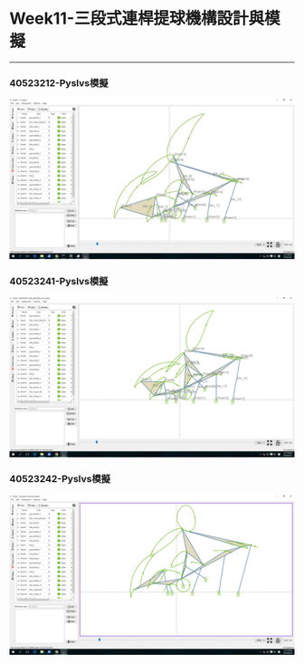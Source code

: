 # Week11-三段式連桿提球機構設計與模擬

---

### 40523212-Pyslvs模擬

![](/assets/231.png)

### 40523241-Pyslvs模擬

![](/assets/1111import.png)

### 40523242-Pyslvs模擬

![](/assets/42Pyslvs.png)

